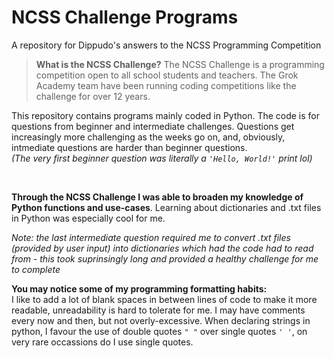# NCSS Challenge Programs
A repository for Dippudo's answers to the NCSS Programming Competition


> **What is the NCSS Challenge?**
The NCSS Challenge is a programming competition open to all school students and teachers. The Grok Academy team have been running coding competitions like the challenge for over 12 years.

This repository contains programs mainly coded in Python. The code is for questions from beginner and intermediate challenges. Questions get increasingly more challenging as the weeks go on, and, obviously, intmediate questions are harder than beginner questions. <br> *(The very first beginner question was literally a ``'Hello, World!'`` print lol)*

<br> 

**Through the NCSS Challenge I was able to broaden my knowledge of Python functions and use-cases**. Learning about dictionaries and .txt files in Python was especially cool for me.

*Note: the last intermediate question required me to convert .txt files (provided by user input) into dictionaries which had the code had to read from - this took suprinsingly long and provided a healthy challenge for me to complete*

**You may notice some of my programming formatting habits:** <br> I like to add a lot of blank spaces in between lines of code to make it more readable, unreadability is hard to tolerate for me. I may have comments every now and then, but not overly-excessive. When declaring strings in python, I favour the use of double quotes ``" "`` over single quotes ``' '``, on very rare occassions do I use single quotes.
